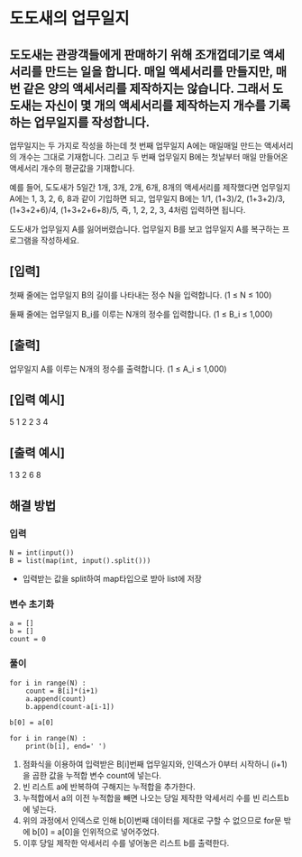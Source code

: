 # 도도새의 업무일지

## 도도새는 관광객들에게 판매하기 위해 조개껍데기로 액세서리를 만드는 일을 합니다. 매일 액세서리를 만들지만, 매번 같은 양의 액세서리를 제작하지는 않습니다. 그래서 도도새는 자신이 몇 개의 액세서리를 제작하는지 개수를 기록하는 업무일지를 작성합니다.

업무일지는 두 가지로 작성을 하는데 첫 번째 업무일지 A에는 매일매일 만드는 액세서리의 개수는 그대로 기재합니다. 그리고 두 번째 업무일지 B에는 첫날부터 매일 만들어온 액세서리 개수의 평균값을 기재합니다.

예를 들어, 도도새가 5일간 1개, 3개, 2개, 6개, 8개의 액세서리를 제작했다면 업무일지 A에는 1, 3, 2, 6, 8과 같이 기입하면 되고, 업무일지 B에는 1/1, (1+3)/2, (1+3+2)/3, (1+3+2+6)/4, (1+3+2+6+8)/5, 즉, 1, 2, 2, 3, 4처럼 입력하면 됩니다.

도도새가 업무일지 A를 잃어버렸습니다. 업무일지 B를 보고 업무일지 A를 복구하는 프로그램을 작성하세요.

## [입력]
첫째 줄에는 업무일지 B의 길이를 나타내는 정수 N을 입력합니다.
(1 ≤ N ≤ 100)

둘째 줄에는 업무일지 B_i를 이루는 N개의 정수를 입력합니다.
(1 ≤ B_i ≤ 1,000)

## [출력]
업무일지 A를 이루는 N개의 정수를 출력합니다.
(1 ≤ A_i ≤ 1,000)

## [입력 예시]
5
1 2 2 3 4

## [출력 예시]
1 3 2 6 8

## 해결 방법
### 입력
```
N = int(input())
B = list(map(int, input().split()))
```
- 입력받는 값을 split하여 map타입으로 받아 list에 저장

### 변수 초기화
```
a = []
b = []
count = 0
```

### 풀이
```
for i in range(N) :
    count = B[i]*(i+1)
    a.append(count)
    b.append(count-a[i-1])

b[0] = a[0]

for i in range(N) :
    print(b[i], end=' ')
```
1. 점화식을 이용하여 입력받은 B[i]번째 업무일지와, 인덱스가 0부터 시작하니 (i+1)을 곱한 값을 누적합 변수 count에 넣는다.
2. 빈 리스트 a에 반복하여 구해지는 누적합을 추가한다.
3. 누적합에서 a의 이전 누적합을 빼면 나오는 당일 제작한 악세서리 수를 빈 리스트b에 넣는다.
4. 위의 과정에서 인덱스로 인해 b[0]번째 데이터를 제대로 구할 수 없으므로 for문 밖에 b[0] = a[0]을 인위적으로 넣어주었다.
5. 이후 당일 제작한 악세서리 수를 넣어놓은 리스트 b를 출력한다.